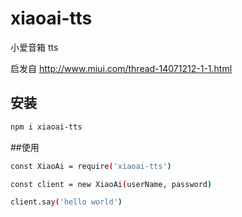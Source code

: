 # xiaoai-tts

小爱音箱 tts

启发自 http://www.miui.com/thread-14071212-1-1.html

## 安装

```bash
npm i xiaoai-tts
```

##使用

```bash
const XiaoAi = require('xiaoai-tts')

const client = new XiaoAi(userName, password)

client.say('hello world')
```
